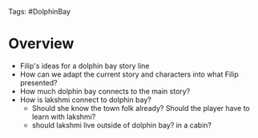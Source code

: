 Tags: #DolphinBay 

# Overview

- Filip's ideas for a dolphin bay story line
- How can we adapt the current story and characters into what Filip presented?
- How much dolphin bay connects to the main story?
- How is lakshmi connect to dolphin bay?
	- Should she know the town folk already? Should the player have to learn with lakshmi?
	- should lakshmi live outside of dolphin bay? in a cabin?